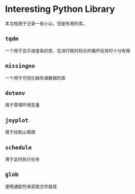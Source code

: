 # Interesting Python Library

本文档用于记录一些小众，但是有用的库。

## `tqdm`

一个用于显示进度条的库，在进行耗时较长的循环任务时十分有用

## `missingno`

一个用于可视化缺失值数据的库

## `dotenv`

用于管理环境变量

## `joyplot`

用于绘制山脊图

## `schedule`

用于定时执行任务

## `glob`

使用通配符来获取文件路径
